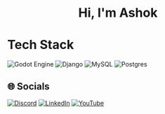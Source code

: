 <h1 align="center">
Hi, I'm Ashok

# Tech Stack
![Godot Engine](https://img.shields.io/badge/GODOT-%23FFFFFF.svg?style=for-the-badge&logo=godot-engine) ![Django](https://img.shields.io/badge/django-%23092E20.svg?style=for-the-badge&logo=django&logoColor=white) ![MySQL](https://img.shields.io/badge/mysql-4479A1.svg?style=for-the-badge&logo=mysql&logoColor=white)
![Postgres](https://img.shields.io/badge/postgres-%23316192.svg?style=for-the-badge&logo=postgresql&logoColor=white)



## 🌐 Socials
[![Discord](https://img.shields.io/badge/Discord-%237289DA.svg?logo=discord&logoColor=white)](https://discord.gg/https://discord.com/users/223844571145175040)  [![LinkedIn](https://img.shields.io/badge/LinkedIn-%230077B5.svg?logo=linkedin&logoColor=white)](https://linkedin.com/in/www.linkedin.com/in/ashokmanikanta) [![YouTube](https://img.shields.io/badge/YouTube-%23FF0000.svg?logo=YouTube&logoColor=white)](https://youtube.com/@https://www.youtube.com/channel/UConSYS8Vo2v_EzdF6bLjogQ) 



